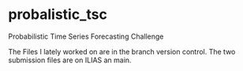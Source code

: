 # probalistic_tsc
Probabilistic Time Series Forecasting Challenge 

The Files I lately worked on are in the branch version control. The two submission files are on ILIAS an main. 

